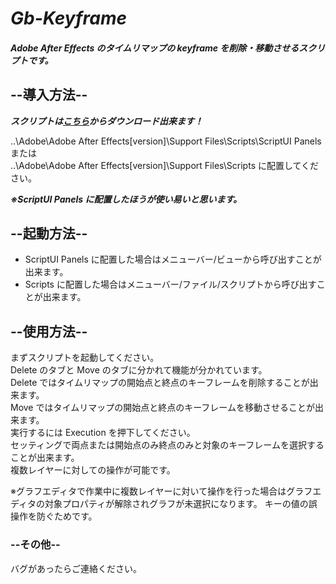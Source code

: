 # **_Gb-Keyframe_**

##### _Adobe After Effects のタイムリマップの keyframe を削除・移動させるスクリプトです。_

## --導入方法--

**_スクリプトは[こちら](https://github.com/inoUwU/Gb-Keyframe/releases/tag/v1.0)からダウンロード出来ます！_**

..\Adobe\Adobe After Effects[version]\Support Files\Scripts\ScriptUI Panels または  
..\Adobe\Adobe After Effects[version]\Support Files\Scripts に配置してください。

**_※ScriptUI Panels に配置したほうが使い易いと思います。_**

## --起動方法--

- ScriptUI Panels に配置した場合はメニューバー/ビューから呼び出すことが出来ます。
- Scripts に配置した場合はメニューバー/ファイル/スクリプトから呼び出すことが出来ます。

## --使用方法--

まずスクリプトを起動してください。  
Delete のタブと Move のタブに分かれて機能が分かれています。  
Delete ではタイムリマップの開始点と終点のキーフレームを削除することが出来ます。  
Move ではタイムリマップの開始点と終点のキーフレームを移動させることが出来ます。  
実行するには Execution を押下してください。  
セッティングで両点または開始点のみ終点のみと対象のキーフレームを選択することが出来ます。  
複数レイヤーに対しての操作が可能です。

※グラフエディタで作業中に複数レイヤーに対いて操作を行った場合はグラフエディタの対象プロパティが解除されグラフが未選択になります。
キーの値の誤操作を防ぐためです。  

### --その他--
バグがあったらご連絡ください。
